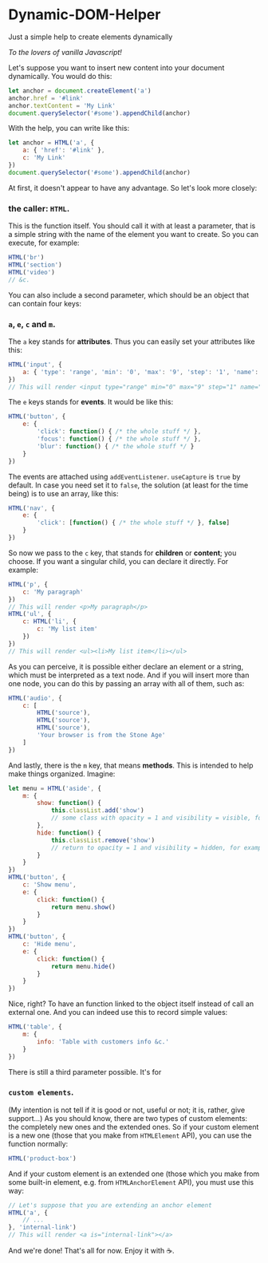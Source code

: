 # Dynamic-DOM-Helper
Just a simple help to create elements dynamically

*To the lovers of vanilla Javascript!*

Let's suppose you want to insert new content into your document dynamically. You would do this:
```javascript
let anchor = document.createElement('a')
anchor.href = '#link'
anchor.textContent = 'My Link'
document.querySelector('#some').appendChild(anchor)
```
With the help, you can write like this:
```javascript
let anchor = HTML('a', {
    a: { 'href': '#link' },
    c: 'My Link'
})
document.querySelector('#some').appendChild(anchor)
```
At first, it doesn't appear to have any advantage. So let's look more closely:
### the caller: `HTML`.
This is the function itself. You should call it with at least a parameter, that is a simple string with the name of the element you want to create. So you can execute, for example:
```javascript
HTML('br')
HTML('section')
HTML('video')
// &c.
```
You can also include a second parameter, which should be an object that can contain four keys:
### `a`, `e`, `c` and `m`.
The `a` key stands for **attributes**. Thus you can easily set your attributes like this:
```javascript
HTML('input', {
    a: { 'type': 'range', 'min': '0', 'max': '9', 'step': '1', 'name': 'myRangeInput' }
})
// This will render <input type="range" min="0" max="9" step="1" name="myRangeInput">
```
The `e` keys stands for **events**. It would be like this:
```javascript
HTML('button', {
    e: {
        'click': function() { /* the whole stuff */ },
        'focus': function() { /* the whole stuff */ },
        'blur': function() { /* the whole stuff */ }
    }
})
```
The events are attached using `addEventListener`. `useCapture` is `true` by default. In case you need set it to `false`, the solution (at least for the time being) is to use an array, like this:
```javascript
HTML('nav', {
    e: {
        'click': [function() { /* the whole stuff */ }, false]
    }
})
```
So now we pass to the `c` key, that stands for **children** or **content**; you choose.
If you want a singular child, you can declare it directly. For example:
```javascript
HTML('p', {
    c: 'My paragraph'
})
// This will render <p>My paragraph</p>
HTML('ul', {
    c: HTML('li', {
        c: 'My list item'
    })
})
// This will render <ul><li>My list item</li></ul>
```
As you can perceive, it is possible either declare an element or a string, which must be interpreted as a text node.
And if you will insert more than one node, you can do this by passing an array with all of them, such as:
```javascript
HTML('audio', {
    c: [
        HTML('source'),
        HTML('source'),
        HTML('source'),
        'Your browser is from the Stone Age'
    ]
})
```
And lastly, there is the `m` key, that means **methods**. This is intended to help make things organized. Imagine:
```javascript
let menu = HTML('aside', {
    m: {
        show: function() {
            this.classList.add('show')
            // some class with opacity = 1 and visibility = visible, for example
        },
        hide: function() {
            this.classList.remove('show')
            // return to opacity = 1 and visibility = hidden, for example
        }
    }
})
HTML('button', {
    c: 'Show menu',
    e: {
        click: function() {
            return menu.show()
        }
    }
})
HTML('button', {
    c: 'Hide menu',
    e: {
        click: function() {
            return menu.hide()
        }
    }
})
```
Nice, right? To have an function linked to the object itself instead of call an external one. And you can indeed use this to record simple values:
```javascript
HTML('table', {
    m: {
        info: 'Table with customers info &c.'
    }
})
```
There is still a third parameter possible. It's for
###  `custom elements`.
(My intention is not tell if it is good or not, useful or not; it is, rather, give support...)
As you should know, there are two types of custom elements: the completely new ones and the extended ones. So if your custom element is a new one (those that you make from `HTMLElement` API), you can use the function normally:
```javascript
HTML('product-box')
```
And if your custom element is an extended one (those which you make from some built-in element, e.g. from `HTMLAnchorElement` API), you must use this way:
```javascript
// Let's suppose that you are extending an anchor element
HTML('a', {
    // ...
}, 'internal-link')
// This will render <a is="internal-link"></a>
```
And we're done! That's all for now. Enjoy it with :coffee:.
